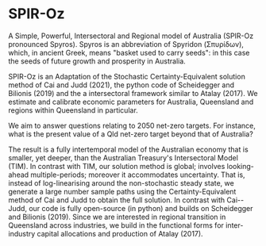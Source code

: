 # SPIR-Oz
A Simple, Powerful, Intersectoral and Regional model of Australia (SPIR-Oz pronounced Spyros). Spyros is an abbreviation of Spyridon (Σπυρίδων), which, in ancient Greek, means "basket used to carry seeds": in this case the seeds of future growth and prosperity in Australia.

SPIR-Oz is an Adaptation of the Stochastic Certainty-Equivalent solution method of Cai and Judd (2021), the python code of Scheidegger and Bilionis (2019) and the  a intersectoral framework similar to Atalay (2017). We estimate and calibrate economic parameters for Australia, Queensland and regions within Queensland in particular. 

We aim to answer questions relating to 2050 net-zero targets. For instance, what is the present value of a Qld net-zero target beyond that of Australia?

The result is a fully intertemporal model of the Australian economy that is smaller, yet deeper, than the Australian Treasury's Intersectoral Model (TIM). In contrast with TIM, our solution method is global; involves looking-ahead multiple-periods; moreover it accommodates uncertainty. That is, instead of log-linearising around the non-stochastic steady state, we generate a large number sample paths using the Certainty-Equivalent method of Cai and Judd to obtain the full solution. In contrast with Cai--Judd, our code is fully open-source (in python) and builds on Scheidegger and Bilionis (2019). Since we are interested in regional transition in Queensland across industries, we build in the functional forms for inter-industry capital allocations and production of Atalay (2017).
